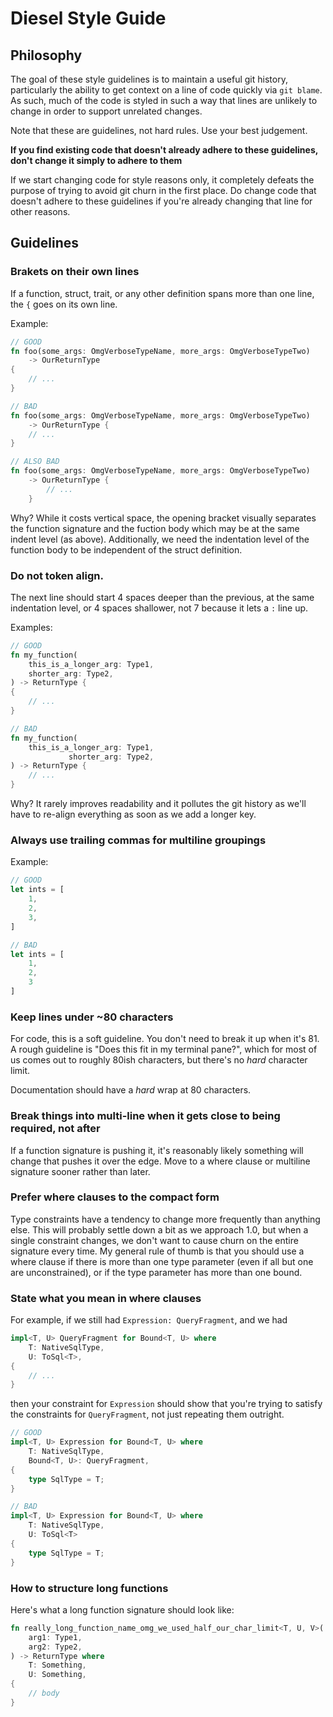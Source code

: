
# Diesel Style Guide

## Philosophy

The goal of these style guidelines is to maintain a useful git history,
particularly the ability to get context on a line of code quickly via `git blame`.
As such, much of the code is styled in such a way that lines are unlikely to change
in order to support unrelated changes. 

Note that these are guidelines, not hard rules. Use your best judgement.

**If you find existing code that doesn't already adhere to these guidelines, don't change it simply to adhere to them**

If we start changing code for style reasons only, it completely defeats the purpose of trying to avoid git churn in the first place. Do change code that doesn't adhere to these guidelines if you're already changing that line for other reasons.

## Guidelines

### Brakets on their own lines

If a function, struct, trait, or any other definition spans more than one line, the `{` goes on its own line.

Example:

``` rust
// GOOD
fn foo(some_args: OmgVerboseTypeName, more_args: OmgVerboseTypeTwo)
    -> OurReturnType
{
    // ...
}

// BAD
fn foo(some_args: OmgVerboseTypeName, more_args: OmgVerboseTypeTwo)
    -> OurReturnType {
    // ...
}

// ALSO BAD
fn foo(some_args: OmgVerboseTypeName, more_args: OmgVerboseTypeTwo)
    -> OurReturnType {
        // ...
    }
```

Why?
While it costs vertical space,
the opening bracket visually separates the function signature and the fuction body
which may be at the same indent level (as above).
Additionally, we need the indentation level of the function body to be independent of the struct definition.

### Do not token align.

The next line should start
4 spaces deeper than the previous,
at the same indentation level,
or 4 spaces shallower,
not 7 because it lets a `:` line up.

Examples:

``` rust
// GOOD
fn my_function(
    this_is_a_longer_arg: Type1,
    shorter_arg: Type2,
) -> ReturnType {
{
    // ...
}

// BAD
fn my_function(
    this_is_a_longer_arg: Type1,
             shorter_arg: Type2,
) -> ReturnType {
    // ...
}
```

Why? It rarely improves readability
and it pollutes the git history
as we'll have to re-align everything as soon as we add a longer key.


### Always use trailing commas for multiline groupings

Example:

``` rust
// GOOD
let ints = [
    1,
    2,
    3,
]

// BAD
let ints = [
    1,
    2,
    3
]
```

### Keep lines under ~80 characters

For code, this is a soft guideline. You don't need to break it up when it's 81.
A rough guideline is \"Does this fit in my terminal pane?\",
which for most of us comes out to roughly 80ish characters,
but there's no _hard_ character limit.

Documentation should have a _hard_ wrap at 80 characters.

### Break things into multi-line when it gets close to being required, not after

If a function signature is pushing it, it's reasonably likely something will change that pushes it over the 
edge. Move to a where clause or multiline signature sooner rather than later.

### Prefer where clauses to the compact form

Type constraints have a tendency to change more frequently than anything else. This will probably settle down a bit as we approach 1.0, but when a single constraint changes, we don't want to cause churn on the entire signature every time. My general rule of thumb is that you should use a where clause if there is more than one type parameter (even if all but one are unconstrained), or if the type parameter has more than one bound.

### State what you mean in where clauses

For example, if we still had `Expression: QueryFragment`, and we had

``` rust
impl<T, U> QueryFragment for Bound<T, U> where
    T: NativeSqlType,
    U: ToSql<T>,
{
    // ...
}
```

then your constraint for `Expression` should show that you're trying to satisfy the constraints for `QueryFragment`, not just repeating them outright.

``` rust
// GOOD
impl<T, U> Expression for Bound<T, U> where
    T: NativeSqlType,
    Bound<T, U>: QueryFragment,
{
    type SqlType = T;
}

// BAD
impl<T, U> Expression for Bound<T, U> where
    T: NativeSqlType,
    U: ToSql<T>
{
    type SqlType = T;
}
```

### How to structure long functions

Here's what a long function signature should look like:

``` rust
fn really_long_function_name_omg_we_used_half_our_char_limit<T, U, V>(
    arg1: Type1,
    arg2: Type2,
) -> ReturnType where
    T: Something,
    U: Something,
{
    // body
}
```
